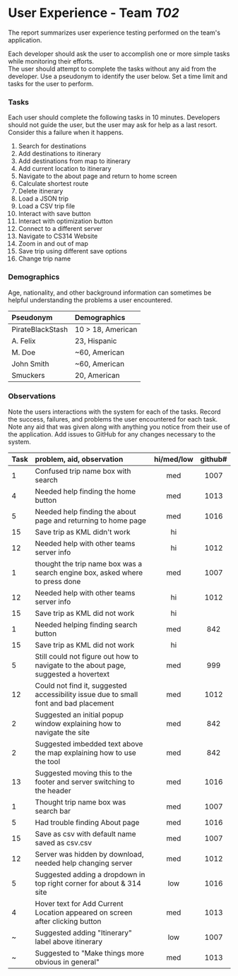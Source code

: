 # User Experience - Team *T02*

The report summarizes user experience testing performed on the team's application.

Each developer should ask the user to accomplish one or more simple tasks while monitoring their efforts.  
The user should attempt to complete the tasks without any aid from the developer.
Use a pseudonym to identify the user below.
Set a time limit and tasks for the user to perform.


### Tasks

Each user should complete the following tasks in 10 minutes.
Developers should not guide the user, but the user may ask for help as a last resort.  
Consider this a failure when it happens.

1. Search for destinations
2. Add destinations to itinerary
3. Add destinations from map to itinerary
4. Add current location to itinerary
5. Navigate to the about page and return to home screen
6. Calculate shortest route
7. Delete itinerary
8. Load a JSON trip
9. Load a CSV trip file
10. Interact with save button
11. Interact with optimization button
12. Connect to a different server
13. Navigate to CS314 Website
14. Zoom in and out of map
15. Save trip using different save options
16. Change trip name

### Demographics

Age, nationality, and other background information can sometimes be helpful understanding the problems a user encountered.

| Pseudonym | Demographics |
| :--- | :--- |
| PirateBlackStash | 10 > 18, American |
| A. Felix | 23, Hispanic |
| M. Doe | ~60, American |
| John Smith | ~60, American |
| Smuckers | 20, American |

### Observations

Note the users interactions with the system for each of the tasks.
Record the success, failures, and problems the user encountered for each task.
Note any aid that was given along with anything you notice from their use of the application.
Add issues to GitHub for any changes necessary to the system.

| Task | problem, aid, observation | hi/med/low | github#  |
| :--- | :--- | :---: | :---: | 
| 1 | Confused trip name box with search | med |1007 | 
| 4 | Needed help finding the home button | med |1013 | 
| 5 | Needed help finding the about page and returning to home page | med | 1016| 
| 15 | Save trip as KML didn't work | hi | | 
| 12 | Needed help with other teams server info | hi |1012 | 
| 1 | thought the trip name box was a search engine box, asked where to press done | med |1007 |
| 12 | Needed help with other teams server info | hi |1012 | 
| 15 | Save trip as KML did not work | hi | | 
| 1 | Needed helping finding search button | med |842 |
| 15 | Save trip as KML did not work | hi | | 
| 5 | Still could not figure out how to navigate to the about page, suggested a hovertext | med | 999|
| 12 | Could not find it, suggested accessibility issue due to small font and bad placement | med |1012 |
| 2 | Suggested an initial popup window explaining how to navigate the site | med |842 |
| 2 | Suggested imbedded text above the map explaining how to use the tool | med |842 |
| 13 | Suggested moving this to the footer and server switching to the header | med |1016 |
| 1 | Thought trip name box was search bar | med |1007 |
| 5 | Had trouble finding About page | med | 1016|
| 15 | Save as csv with default name saved as csv.csv | med | 1007|
| 12 | Server was hidden by download, needed help changing server | med |1012 |
| 5 | Suggested adding a dropdown in top right corner for about & 314 site | low |1016 |
| 4 | Hover text for Add Current Location appeared on screen after clicking button | med |1013 |
| ~ | Suggested adding "Itinerary" label above itinerary | low |1007 |
| ~ | Suggested to "Make things more obvious in general" | med |1013 |
